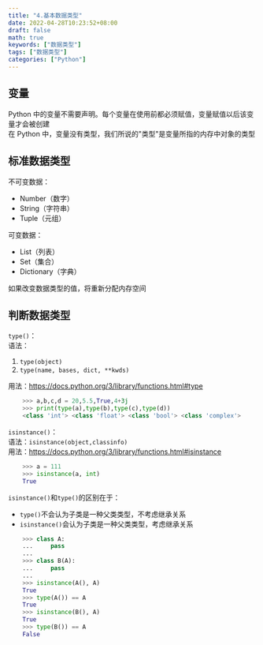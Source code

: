 ```yaml
---
title: "4.基本数据类型"
date: 2022-04-28T10:23:52+08:00
draft: false
math: true
keywords: ["数据类型"]
tags: ["数据类型"]
categories: ["Python"]
---
```


## 变量

Python 中的变量不需要声明。每个变量在使用前都必须赋值，变量赋值以后该变量才会被创建  
在 Python 中，变量没有类型，我们所说的"类型"是变量所指的内存中对象的类型

## 标准数据类型

不可变数据：
- Number（数字）
- String（字符串）
- Tuple（元组）

可变数据：
- List（列表）
- Set（集合）
- Dictionary（字典）

如果改变数据类型的值，将重新分配内存空间

## 判断数据类型

`type()`：  
语法：
1. `type(object)`
2. `type(name, bases, dict, **kwds)`

用法：https://docs.python.org/3/library/functions.html#type
```python
    >>> a,b,c,d = 20,5.5,True,4+3j
    >>> print(type(a),type(b),type(c),type(d))
    <class 'int'> <class 'float'> <class 'bool'> <class 'complex'>
```

`isinstance()`：  
语法：`isinstance(object,classinfo)`  
用法：https://docs.python.org/3/library/functions.html#isinstance
```python
    >>> a = 111
    >>> isinstance(a, int)
    True
```

`isinstance()`和`type()`的区别在于：
- `type()`不会认为子类是一种父类类型，不考虑继承关系
- `isinstance()`会认为子类是一种父类类型，考虑继承关系

```python
    >>> class A:
    ...     pass
    ... 
    >>> class B(A):
    ...     pass
    ... 
    >>> isinstance(A(), A)
    True
    >>> type(A()) == A 
    True
    >>> isinstance(B(), A)
    True
    >>> type(B()) == A
    False
```
